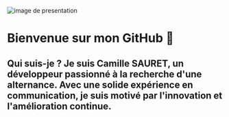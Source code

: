 ![image de presentation](https://tse1.mm.bing.net/th?id=OIG1.l2WTNLar3AVjQcJxtpsC&pid=ImgGn)

# Bienvenue sur mon GitHub 👋 

## Qui suis-je ? Je suis Camille SAURET, un développeur passionné à la recherche d'une alternance. Avec une solide expérience en communication, je suis motivé par l'innovation et l'amélioration continue.

<!--
**camille-sauret/camille-sauret** is a ✨ _special_ ✨ repository because its `README.md` (this file) appears on your GitHub profile.

Here are some ideas to get you started:

- 🔭 I’m currently working on ...
- 🌱 I’m currently learning ...
- 👯 I’m looking to collaborate on ...
- 🤔 I’m looking for help with ...
- 💬 Ask me about ...
- 📫 How to reach me: ...
- 😄 Pronouns: ...
- ⚡ Fun fact: ...
-->
